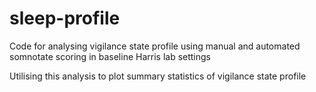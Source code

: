 # sleep-profile
Code for analysing vigilance state profile using manual and automated somnotate scoring in baseline Harris lab settings

Utilising this analysis to plot summary statistics of vigilance state profile
